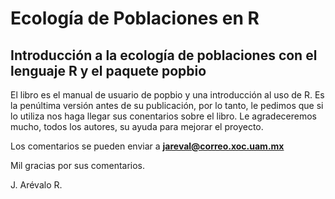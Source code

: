 # Ecología de Poblaciones en R


## Introducción a la ecología de poblaciones con el lenguaje R y el paquete popbio

El libro es el manual de usuario de popbio y una introducción al uso de R. Es la penúltima versión antes de su publicación,
por lo tanto, le pedimos que si lo utiliza nos haga llegar sus conentarios sobre el libro. Le agradeceremos mucho, todos los autores, su ayuda para mejorar el proyecto.


Los comentarios se pueden enviar a **jareval@correo.xoc.uam.mx** 

Mil gracias por sus comentarios. 


J. Arévalo R.


